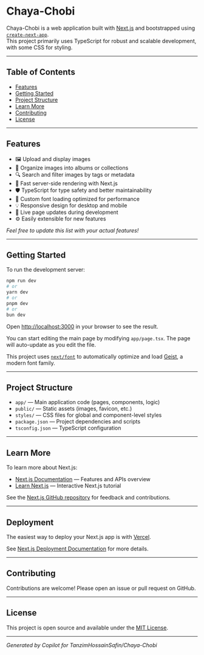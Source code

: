 # Chaya-Chobi

Chaya-Chobi is a web application built with [Next.js](https://nextjs.org) and bootstrapped using [`create-next-app`](https://nextjs.org/docs/app/api-reference/cli/create-next-app).  
This project primarily uses TypeScript for robust and scalable development, with some CSS for styling.

----

## Table of Contents
- [Features](#features)
- [Getting Started](#getting-started)
- [Project Structure](#project-structure)
- [Learn More](#learn-more)
- [Contributing](#contributing)
- [License](#license)

----

## Features

- 🖼️ Upload and display images
- 📂 Organize images into albums or collections
- 🔍 Search and filter images by tags or metadata
- 🚀 Fast server-side rendering with Next.js
- 🛡️ TypeScript for type safety and better maintainability
- 🎨 Custom font loading optimized for performance
- 💡 Responsive design for desktop and mobile
- 🔄 Live page updates during development
- ⚙️ Easily extensible for new features

*Feel free to update this list with your actual features!*

---

## Getting Started

To run the development server:

```bash
npm run dev
# or
yarn dev
# or
pnpm dev
# or
bun dev
```

Open [http://localhost:3000](http://localhost:3000) in your browser to see the result.

You can start editing the main page by modifying `app/page.tsx`. The page will auto-update as you edit the file.

This project uses [`next/font`](https://nextjs.org/docs/app/building-your-application/optimizing/fonts) to automatically optimize and load [Geist](https://vercel.com/font), a modern font family.

---

## Project Structure

- `app/` — Main application code (pages, components, logic)
- `public/` — Static assets (images, favicon, etc.)
- `styles/` — CSS files for global and component-level styles
- `package.json` — Project dependencies and scripts
- `tsconfig.json` — TypeScript configuration

---

## Learn More

To learn more about Next.js:

- [Next.js Documentation](https://nextjs.org/docs) — Features and APIs overview
- [Learn Next.js](https://nextjs.org/learn) — Interactive Next.js tutorial

See the [Next.js GitHub repository](https://github.com/vercel/next.js) for feedback and contributions.

---

## Deployment

The easiest way to deploy your Next.js app is with [Vercel](https://vercel.com/new?utm_medium=default-template&filter=next.js&utm_source=create-next-app&utm_campaign=create-next-app-readme).

See [Next.js Deployment Documentation](https://nextjs.org/docs/app/building-your-application/deploying) for more details.

---

## Contributing

Contributions are welcome! Please open an issue or pull request on GitHub.

---

## License

This project is open source and available under the [MIT License](LICENSE).

---

*Generated by Copilot for TanzimHossainSafin/Chaya-Chobi*
